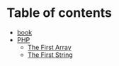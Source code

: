 # Table of contents

* [book](README.md)
* [PHP](php/README.md)
  * [The First Array](php/array.md)
  * [The First String](php/string.md)

